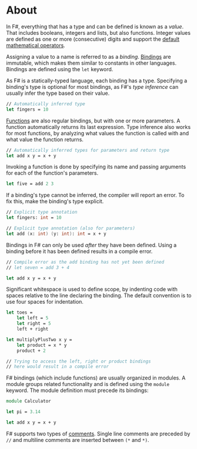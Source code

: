 # About

In F#, everything that has a type and can be defined is known as a _value_. That includes booleans, integers and lists, but also functions. Integer values are defined as one or more (consecutive) digits and support the [default mathematical operators][operators].

Assigning a value to a name is referred to as a _binding_. [Bindings][bindings] are immutable, which makes them similar to constants in other languages. Bindings are defined using the `let` keyword.

As F# is a statically-typed language, each binding has a type. Specifying a binding's type is optional for most bindings, as F#'s _type inference_ can usually infer the type based on their value.

```fsharp
// Automatically inferred type
let fingers = 10
```

[Functions][functions] are also regular bindings, but with one or more parameters. A function automatically returns its last expression. Type inference also works for most functions, by analyzing what values the function is called with and what value the function returns.

```fsharp
// Automatically inferred types for parameters and return type
let add x y = x + y
```

Invoking a function is done by specifying its name and passing arguments for each of the function's parameters.

```fsharp
let five = add 2 3
```

If a binding's type cannot be inferred, the compiler will report an error. To fix this, make the binding's type explicit.

```fsharp
// Explicit type annotation
let fingers: int = 10

// Explicit type annotation (also for parameters)
let add (x: int) (y: int): int = x + y
```

Bindings in F# can only be used _after_ they have been defined. Using a binding before it has been defined results in a compile error.

```fsharp
// Compile error as the add binding has not yet been defined
// let seven = add 3 + 4

let add x y = x + y
```

Significant whitespace is used to define scope, by indenting code with spaces relative to the line declaring the binding. The default convention is to use four spaces for indentation.

```fsharp
let toes =
    let left = 5
    let right = 5
    left + right

let multiplyPlusTwo x y =
    let product = x * y
    product + 2

// Trying to access the left, right or product bindings
// here would result in a compile error
```

F# bindings (which include functions) are usually organized in modules. A module groups related functionality and is defined using the `module` keyword. The module definition must precede its bindings:

```fsharp
module Calculator

let pi = 3.14

let add x y = x + y
```

F# supports two types of [comments][comments]. Single line comments are preceded by `//` and multiline comments are inserted between `(*` and `*)`.

[bindings]: https://docs.microsoft.com/en-us/dotnet/fsharp/language-reference/values/#binding-a-value
[functions]: https://docs.microsoft.com/en-us/dotnet/fsharp/language-reference/functions/#remarks
[operators]: https://docs.microsoft.com/en-us/dotnet/fsharp/language-reference/symbol-and-operator-reference/arithmetic-operators
[comments]: https://www.javatpoint.com/f-sharp-comments

